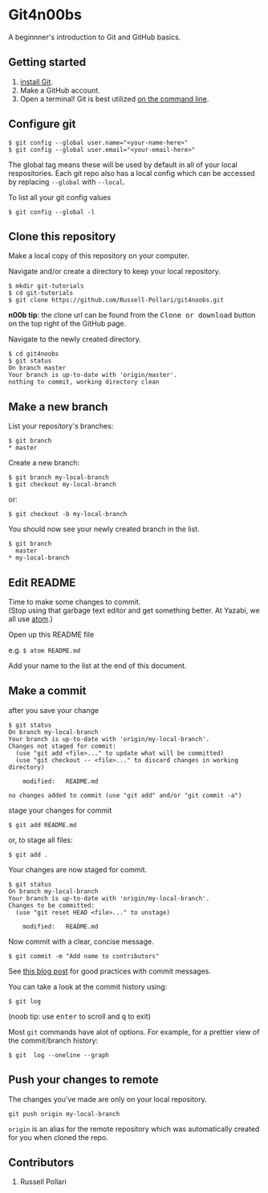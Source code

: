 # Git4n00bs

A beginnner's introduction to Git and GitHub basics.

## Getting started

1. [install Git]( https://git-scm.com/book/en/v1/Getting-Started-Installing-Git
).  
1. Make a GitHub account.
1. Open a terminal!
Git is best utilized [on the command line](https://git-scm.com/book/en/v2/Getting-Started-The-Command-Line).

## Configure git
```
$ git config --global user.name="<your-name-here>"
$ git config --global user.email="<your-email-here>"
```
The global tag means these will be used by default in all of your local respositories. Each git repo also has a local config which can be accessed by replacing `--global` with `--local`.

To list all your git config values
```
$ git config --global -l
```
## Clone this repository
Make a local copy of this repository on your computer.

Navigate and/or create a directory to keep your local repository.
```
$ mkdir git-tutorials
$ cd git-tutorials
$ git clone https://github.com/Russell-Pollari/git4noobs.git
```
**n00b tip**: the clone url can be found from the <kbd>Clone or download</kbd> button on the top right of the GitHub page.

Navigate to the newly created directory.
```
$ cd git4noobs
$ git status
On branch master
Your branch is up-to-date with 'origin/master'.
nothing to commit, working directory clean
```

## Make a new branch
List your repository's branches:
```
$ git branch
* master
```

Create a new branch:
```
$ git branch my-local-branch
$ git checkout my-local-branch
```
or:
```
$ git checkout -b my-local-branch
```
You should now see your newly created branch in the list.
```
$ git branch
  master
* my-local-branch
```


## Edit README
Time to make some changes to commit.  
(Stop using that garbage text editor and get something better. At Yazabi, we all use [atom](https://atom.io/).)

<!-- TODO: mini-lesson on README's / markdown -->
Open up this README file

e.g. `$ atom README.md`

Add your name to the list at the end of this document.
## Make a commit
after you save your change
```
$ git status
On branch my-local-branch
Your branch is up-to-date with 'origin/my-local-branch'.
Changes not staged for commit:
  (use "git add <file>..." to update what will be committed)
  (use "git checkout -- <file>..." to discard changes in working directory)

	modified:   README.md

no changes added to commit (use "git add" and/or "git commit -a")
```
stage your changes for commit
```
$ git add README.md
```
or, to stage all files:
```
$ git add .
```
Your changes are now staged for commit.
```
$ git status
On branch my-local-branch
Your branch is up-to-date with 'origin/my-local-branch'.
Changes to be committed:
  (use "git reset HEAD <file>..." to unstage)

	modified:   README.md
```
Now commit with a clear, concise message.
```
$ git commit -m "Add name to contributors"
```
<!-- TODO: git messages in editor and git config to set default editor -->
See [this blog post](https://chris.beams.io/posts/git-commit/) for good practices with commit messages.

You can take a look at the commit history using:
```
$ git log
```  
(noob tip: use <kbd>enter</kbd> to scroll and <kbd>q</kbd> to exit)  


Most `git` commands have alot of options. For example, for a prettier view of the commit/branch history:
```
$ git  log --oneline --graph
```
## Push your changes to remote

The changes you've made are only on your local repository.
```
git push origin my-local-branch
```
`origin` is an alias for the remote repository which was automatically created for you when cloned the repo.

## Contributors
1. Russell Pollari
